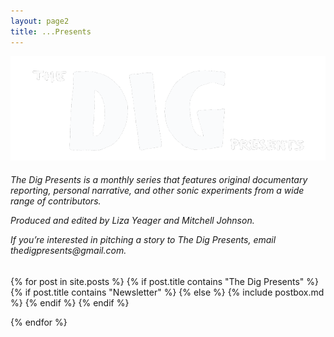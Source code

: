 ```yaml
---
layout: page2
title: ...Presents
---
```


<div style="background-image: url(/assets/Blacklinework.png);         background-size: cover">
<!-- <h1 class="page-title">The Dig Presents</h1> -->
<img src="/assets/croptext.png">

<section class="recent-posts">
<div class="section-title mt-2">
    <h6 style="color: #white; font-weight:normal" >

<p>
The Dig Presents is a monthly series that features original documentary reporting, personal narrative, and other sonic experiments from a wide range of contributors. 
</p>
<p>
Produced and edited by Liza Yeager and Mitchell Johnson.
</p> 
<p>
If you’re interested in pitching a story to The Dig Presents, email thedigpresents@gmail.com. </p> </h6>
</div>
<div class="row listrecent">
{% for post in site.posts %}
{% if post.title contains "The Dig Presents" %}
    {% if post.title contains "Newsletter" %}
    {% else %}
    {% include postbox.md %}
    {% endif %}
{% endif %}    

{% endfor %}
</div>
</section>
</div>

